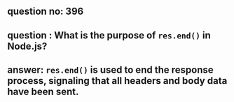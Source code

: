 
      
## question no: 396

## question : What is the purpose of `res.end()` in Node.js?

## answer: `res.end()` is used to end the response process, signaling that all headers and body data have been sent.
      